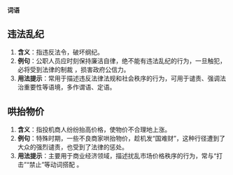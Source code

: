 #### 词语
## 违法乱纪
1. **含义**：指违反法令，破坏纲纪。
2. **例句**：公职人员应时刻保持廉洁自律，绝不能有违法乱纪的行为，一旦触犯，必将受到法律的制裁 ，损害政府公信力。
3. **用法提示**：常用于描述违反法律法规和社会秩序的行为，可用于谴责、强调法治重要性等语境，多作谓语、定语。

## 哄抬物价
1. **含义**：指投机商人纷纷抬高价格，使物价不合理地上涨。
2. **例句**：特殊时期，一些不良商家哄抬物价，趁机发“国难财”，这种行径遭到了大众的强烈谴责，也受到了法律的惩处。
3. **用法提示**：主要用于商业经济领域，描述扰乱市场价格秩序的行为，常与“打击”“禁止”等动词搭配 。 
